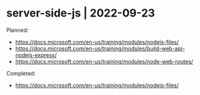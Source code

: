 # server-side-js | 2022-09-23

Planned:
- https://docs.microsoft.com/en-us/training/modules/nodejs-files/
- https://docs.microsoft.com/en-us/training/modules/build-web-api-nodejs-express/
- https://docs.microsoft.com/en-us/training/modules/node-web-routes/

Completed:
- https://docs.microsoft.com/en-us/training/modules/nodejs-files/
